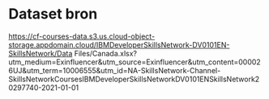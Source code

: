 # Dataset bron

https://cf-courses-data.s3.us.cloud-object-storage.appdomain.cloud/IBMDeveloperSkillsNetwork-DV0101EN-SkillsNetwork/Data Files/Canada.xlsx?utm_medium=Exinfluencer&utm_source=Exinfluencer&utm_content=000026UJ&utm_term=10006555&utm_id=NA-SkillsNetwork-Channel-SkillsNetworkCoursesIBMDeveloperSkillsNetworkDV0101ENSkillsNetwork20297740-2021-01-01
